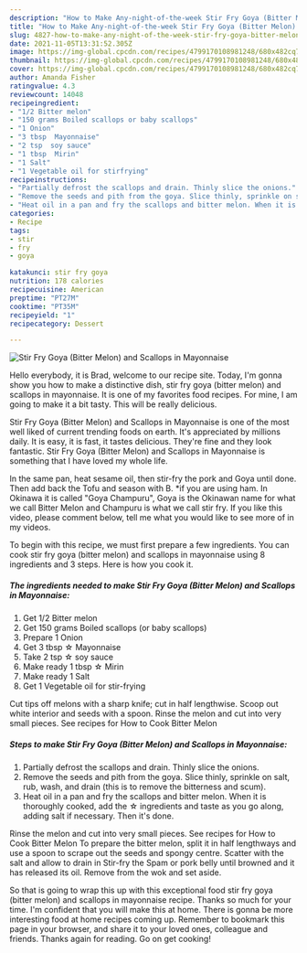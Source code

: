 ```yaml
---
description: "How to Make Any-night-of-the-week Stir Fry Goya (Bitter Melon) and Scallops in Mayonnaise"
title: "How to Make Any-night-of-the-week Stir Fry Goya (Bitter Melon) and Scallops in Mayonnaise"
slug: 4827-how-to-make-any-night-of-the-week-stir-fry-goya-bitter-melon-and-scallops-in-mayonnaise
date: 2021-11-05T13:31:52.305Z
image: https://img-global.cpcdn.com/recipes/4799170108981248/680x482cq70/stir-fry-goya-bitter-melon-and-scallops-in-mayonnaise-recipe-main-photo.jpg
thumbnail: https://img-global.cpcdn.com/recipes/4799170108981248/680x482cq70/stir-fry-goya-bitter-melon-and-scallops-in-mayonnaise-recipe-main-photo.jpg
cover: https://img-global.cpcdn.com/recipes/4799170108981248/680x482cq70/stir-fry-goya-bitter-melon-and-scallops-in-mayonnaise-recipe-main-photo.jpg
author: Amanda Fisher
ratingvalue: 4.3
reviewcount: 14048
recipeingredient:
- "1/2 Bitter melon"
- "150 grams Boiled scallops or baby scallops"
- "1 Onion"
- "3 tbsp  Mayonnaise"
- "2 tsp  soy sauce"
- "1 tbsp  Mirin"
- "1 Salt"
- "1 Vegetable oil for stirfrying"
recipeinstructions:
- "Partially defrost the scallops and drain. Thinly slice the onions."
- "Remove the seeds and pith from the goya. Slice thinly, sprinkle on salt, rub, wash, and drain (this is to remove the bitterness and scum)."
- "Heat oil in a pan and fry the scallops and bitter melon. When it is thoroughly cooked, add the ☆ ingredients and taste as you go along, adding salt if necessary. Then it&#39;s done."
categories:
- Recipe
tags:
- stir
- fry
- goya

katakunci: stir fry goya 
nutrition: 178 calories
recipecuisine: American
preptime: "PT27M"
cooktime: "PT35M"
recipeyield: "1"
recipecategory: Dessert

---
```



![Stir Fry Goya (Bitter Melon) and Scallops in Mayonnaise](https://img-global.cpcdn.com/recipes/4799170108981248/680x482cq70/stir-fry-goya-bitter-melon-and-scallops-in-mayonnaise-recipe-main-photo.jpg)

Hello everybody, it is Brad, welcome to our recipe site. Today, I'm gonna show you how to make a distinctive dish, stir fry goya (bitter melon) and scallops in mayonnaise. It is one of my favorites food recipes. For mine, I am going to make it a bit tasty. This will be really delicious.

Stir Fry Goya (Bitter Melon) and Scallops in Mayonnaise is one of the most well liked of current trending foods on earth. It's appreciated by millions daily. It is easy, it is fast, it tastes delicious. They're fine and they look fantastic. Stir Fry Goya (Bitter Melon) and Scallops in Mayonnaise is something that I have loved my whole life.

In the same pan, heat sesame oil, then stir-fry the pork and Goya until done. Then add back the Tofu and season with B. *if you are using ham. In Okinawa it is called &#34;Goya Champuru&#34;, Goya is the Okinawan name for what we call Bitter Melon and Champuru is what we call stir fry. If you like this video, please comment below, tell me what you would like to see more of in my videos.


To begin with this recipe, we must first prepare a few ingredients. You can cook stir fry goya (bitter melon) and scallops in mayonnaise using 8 ingredients and 3 steps. Here is how you cook it.

<!--inarticleads1-->

##### The ingredients needed to make Stir Fry Goya (Bitter Melon) and Scallops in Mayonnaise:

1. Get 1/2 Bitter melon
1. Get 150 grams Boiled scallops (or baby scallops)
1. Prepare 1 Onion
1. Get 3 tbsp ☆ Mayonnaise
1. Take 2 tsp ☆ soy sauce
1. Make ready 1 tbsp ☆ Mirin
1. Make ready 1 Salt
1. Get 1 Vegetable oil for stir-frying


Cut tips off melons with a sharp knife; cut in half lengthwise. Scoop out white interior and seeds with a spoon. Rinse the melon and cut into very small pieces. See recipes for How to Cook Bitter Melon 

<!--inarticleads2-->

##### Steps to make Stir Fry Goya (Bitter Melon) and Scallops in Mayonnaise:

1. Partially defrost the scallops and drain. Thinly slice the onions.
1. Remove the seeds and pith from the goya. Slice thinly, sprinkle on salt, rub, wash, and drain (this is to remove the bitterness and scum).
1. Heat oil in a pan and fry the scallops and bitter melon. When it is thoroughly cooked, add the ☆ ingredients and taste as you go along, adding salt if necessary. Then it&#39;s done.


Rinse the melon and cut into very small pieces. See recipes for How to Cook Bitter Melon To prepare the bitter melon, split it in half lengthways and use a spoon to scrape out the seeds and spongy centre. Scatter with the salt and allow to drain in Stir-fry the Spam or pork belly until browned and it has released its oil. Remove from the wok and set aside. 

So that is going to wrap this up with this exceptional food stir fry goya (bitter melon) and scallops in mayonnaise recipe. Thanks so much for your time. I'm confident that you will make this at home. There is gonna be more interesting food at home recipes coming up. Remember to bookmark this page in your browser, and share it to your loved ones, colleague and friends. Thanks again for reading. Go on get cooking!
